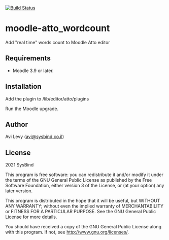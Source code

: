 [![Build Status](https://github.com/SysBind/moodle-atto_wordcount/actions/workflows/ci.yml/badge.svg?branch=main)]((https://github.com/SysBind/moodle-atto_wordcount/actions))

# moodle-atto_wordcount

Add "real time" words count to Moodle Atto editor
## Requirements

- Moodle 3.9 or later.

## Installation

Add the plugin to /lib/editor/atto/plugins

Run the Moodle upgrade.
## Author

Avi Levy (avi@sysbind.co.il)

## License ##

2021 SysBind

This program is free software: you can redistribute it and/or modify it under
the terms of the GNU General Public License as published by the Free Software
Foundation, either version 3 of the License, or (at your option) any later
version.

This program is distributed in the hope that it will be useful, but WITHOUT ANY
WARRANTY; without even the implied warranty of MERCHANTABILITY or FITNESS FOR A
PARTICULAR PURPOSE.  See the GNU General Public License for more details.

You should have received a copy of the GNU General Public License along with
this program.  If not, see <http://www.gnu.org/licenses/>.
